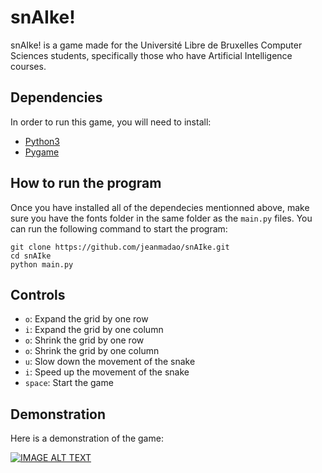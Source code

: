 # snAIke!

snAIke! is a game made for the Université Libre de Bruxelles Computer Sciences students, specifically those who have Artificial Intelligence courses.

## Dependencies

In order to run this game, you will need to install:

 - [Python3](https://www.python.org/)
 - [Pygame](https://github.com/pygame/pygame)

## How to run the program

Once you have installed all of the dependecies mentionned above, make sure you have the fonts folder in the same folder as the `main.py` files.
You can run the following command to start the program:
```
git clone https://github.com/jeanmadao/snAIke.git
cd snAIke
python main.py
```

## Controls

 - `o`: Expand the grid by one row
 - `i`: Expand the grid by one column
 - `o`: Shrink the grid by one row
 - `o`: Shrink the grid by one column
 - `u`: Slow down the movement of the snake
 - `i`: Speed up the movement of the snake
 - `space`: Start the game

## Demonstration

Here is a demonstration of the game:

[![IMAGE ALT TEXT](http://img.youtube.com/vi/shhj7FbuR_0/0.jpg)](http://www.youtube.com/watch?v=shhj7FbuR_0 "snAIke! demo")
